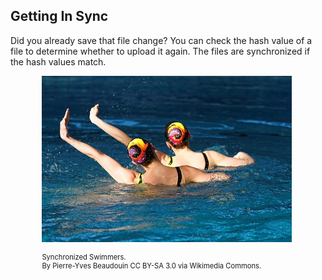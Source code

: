 ## Getting In Sync


Did you already save that file change?  You can check the hash value of a file to determine whether to upload it again.  The files are synchronized if the hash values match. 


<figure class="snippetimg" style="margin: 0 auto;width:80%">

  <img src=".guides/img/SynchSwimsm.jpg" alt="Public key cryptography inventors Whitfield Diffie and Martin Hellman. . *Source: Whitfield Diffie photo by Mary Holzer licensed under CC-BY and Martin Hellman originated from Martin Hellman licensed under GFDL.*
">
  <figcaption style="font-size: 0.8em; text-align: left;">Synchronized Swimmers.
</br>
 By Pierre-Yves Beaudouin CC BY-SA 3.0 via Wikimedia Commons.
</figure

<br>



